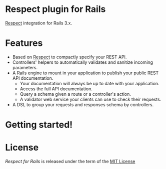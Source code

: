 # Respect plugin for Rails

[Respect](https://github.com/nicolasdespres/respect) integration for Rails 3.x.

# Features

* Based on [Respect](https://github.com/nicolasdespres/respect) to compactly specify your REST API.
* Controllers' helpers to automatically validates and sanitize incoming parameters.
* A Rails engine to mount in your application to publish your public REST API documentation.
  * Your documentation will always be up to date with your application.
  * Access the full API documentation.
  * Query a schema given a route or a controller's action.
  * A validator web service your clients can use to check their requests.
* A DSL to group your requests and responses schema by controllers.

# Getting started!

# License

_Respect for Rails_ is released under the term of the [MIT License](http://opensource.org/licenses/MIT)
